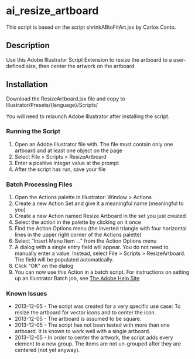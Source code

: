 ai_resize_artboard
==================

This script is based on the script shrinkABtoFitArt.jsx by Carlos Canto. 

## Description

Use this Adobe Illustrator Script Extension to resize the artboard to a user-defined size, then center the artwork on the artboard.

## Installation

Download the ResizeArtboard.jsx file and copy to Illustrator/Presets/{language}/Scripts/

You will need to relaunch Adobe Illustrator after installing the script.

### Running the Script

1. Open an Adobe Illustrator file with. The file must contain only one artboard and at least one object on the page
2. Select File > Scripts > ResizeArtboard
3. Enter a positive integer value at the prompt
4. After the script has run, save your file

### Batch Processing Files

1. Open the Actions palette in Illustrator: Window > Actions
2. Create a new Action Set and give it a meaningful name (meaningful to you)
3. Create a new Action named Resize Artboard in the set you just created
4. Select the action in the palette by clicking on it once
5. Find the Action Options menu (the inverted triangle with four horizontal lines in the upper right corner of the Actions palette)
6. Select "Insert Menu Item ..." from the Action Options menu
7. A dialog with a single entry field will appear. You do not need to manually enter a value. Instead, select File > Scripts > ResizeArtboard. The field will be populated automatically.
8. Click "OK" on the dialog
9. You can now use this Action in a batch script. For instructions on setting up an Illustrator Batch job, see [The Adobe Help Site](http://help.adobe.com/en_US/illustrator/cs/using/WS714a382cdf7d304e7e07d0100196cbc5f-62b3a.html#WS714a382cdf7d304e7e07d0100196cbc5f-62a7a)

### Known Issues

* 2013-12-05 - The script was created for a very specific use case: To resize the artboard for vector icons and to center the icon.
* 2013-12-05 - The artboard is assumed to be square.
* 2013-12-05 - The script has not been tested with more than one artboard. It is known to work well with a single artboard.
* 2013-12-05 - In order to center the artwork, the script adds every element to a new group. The items are not un-grouped after they are centered (not yet anyway).